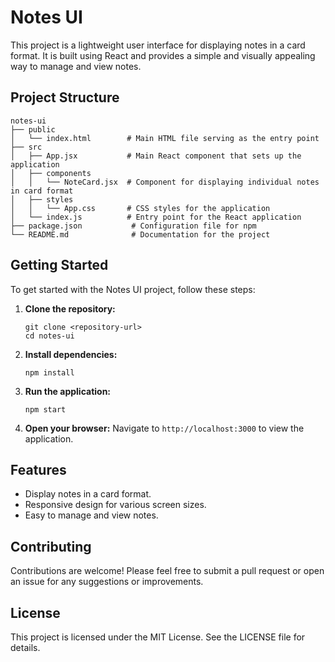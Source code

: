 # Notes UI

This project is a lightweight user interface for displaying notes in a card format. It is built using React and provides a simple and visually appealing way to manage and view notes.

## Project Structure

```
notes-ui
├── public
│   └── index.html        # Main HTML file serving as the entry point
├── src
│   ├── App.jsx           # Main React component that sets up the application
│   ├── components
│   │   └── NoteCard.jsx  # Component for displaying individual notes in card format
│   ├── styles
│   │   └── App.css       # CSS styles for the application
│   └── index.js          # Entry point for the React application
├── package.json           # Configuration file for npm
└── README.md              # Documentation for the project
```

## Getting Started

To get started with the Notes UI project, follow these steps:

1. **Clone the repository:**
   ```
   git clone <repository-url>
   cd notes-ui
   ```

2. **Install dependencies:**
   ```
   npm install
   ```

3. **Run the application:**
   ```
   npm start
   ```

4. **Open your browser:**
   Navigate to `http://localhost:3000` to view the application.

## Features

- Display notes in a card format.
- Responsive design for various screen sizes.
- Easy to manage and view notes.

## Contributing

Contributions are welcome! Please feel free to submit a pull request or open an issue for any suggestions or improvements.

## License

This project is licensed under the MIT License. See the LICENSE file for details.